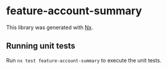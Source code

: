 # feature-account-summary

This library was generated with [Nx](https://nx.dev).

## Running unit tests

Run `nx test feature-account-summary` to execute the unit tests.
